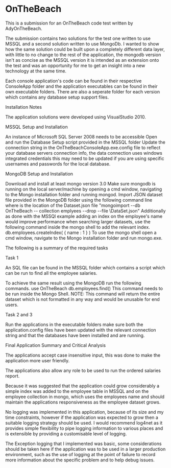# OnTheBeach

This is a submission for an OnTheBeach code test written by AdyOnTheBeach.

The submission contains two solutions for the test one written to use MSSQL and a second solution written to use MongoDb. I wanted to show how the same solution could be built upon a completely different data layer, with little to no change to the rest of the application, the mongodb version isn't as concise as the MSSQL version it is intended as an extension onto the test and was an opportunity for me to get an insight into a new technology at the same time.

Each console application's code can be found in their respective ConsoleApp folder and the application executables can be found in their own executable folders. There are also a seperate folder for each version which contains any database setup support files.

Installation Notes

The application solutions were developed using VisualStudio 2010.

MSSQL Setup and Installation

An instance of Microsoft SQL Server 2008 needs to be accessible
Open and run the Database Setup script provided in the MSSQL folder
Update the connection string in the OnTheBeachConsoleApp.exe.config file to reflect your database servers connection info, the data connection uses windows integrated credentials this may need to be updated if you are using specific usernames and passwords for the local database.

MongoDB Setup and Installation

Download and install at least mongo version 3.0
Make sure mongodb is running on the local server/machine by opening a cmd window, navigating to the Mongo installation folder and running mongod.
Import JSON dataset file provided in the MongoDB folder using the following command line where <path to file> is the location of the Dataset.json file
"mongoimport --db OnTheBeach -- collection emplyees --drop --file <path to file>\DataSet.json"
Additionally as done with the MSSQl example adding an index on the employee's name would improve performance when searching larger datasets, use the following command inside the mongo shell to add the relevant index.
db.employees.createIndex( { name : 1 } ) 
To use the mongo shell open a cmd window, navigate to the Mongo installation folder and run mongo.exe.

The following is a summary of the required tasks

Task 1

An SQL file can be found in the MSSQL folder which contains a script which can be run to find all the employee salaries.

To achieve the same result using the MongoDB run the following commands. 
use OnTheBeach
db.employees.find()
This command needs to be run inside the Mongo Shell.
NOTE: This command will return the entire dataset which is not formatted in any way and would be unusable for end users.

Task 2 and 3

Run the applications in the executable folders make sure both the application.config files have been updated with the relevant connection string and that the databases have been installed and are running.


Final Application Summary and Critical Analysis

The applications accept case insensitive input, this was done to make the application more user friendly.

The applications also allow any role to be used to run the ordered salaries report.

Because it was suggested that the application could grow considerably a simple index was added to the employee table in MSSQL and on the employee collection in mongo, which uses the employees name and should maintain the applications responsiveness as the employee dataset grows.

No logging was implemented in this application, because of its size and my time constraints, however if the application was expected to grow then a suitable logging strategy should be used. I would recommend log4net as it provides simple flexibility to pipe logging information to various places and is extensible by providing a customisable level of logging. 

The Exception logging that I implemented was basic, some considerations should be taken here if the application was to be used in a larger production environment, such as the use of logging at the point of failure to record more information about the specific problem and to help debug issues.

